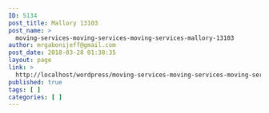 ```yaml
---
ID: 5134
post_title: Mallory 13103
post_name: >
  moving-services-moving-services-moving-services-mallory-13103
author: mrgabonijeff@gmail.com
post_date: 2018-03-28 01:38:35
layout: page
link: >
  http://localhost/wordpress/moving-services-moving-services-moving-services-mallory-13103/
published: true
tags: [ ]
categories: [ ]
---
```

